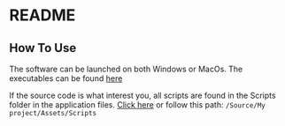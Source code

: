 # README

## How To Use

The software can be launched on both Windows or MacOs. The executables can be found [here](../Moon-Shot-LA/Software/)

If the source code is what interest you, all scripts are found in the Scripts folder in the application files. [Click here](../Moon-Shot-LA/Source/My%20project/Assets/Scripts/) or follow this path: `/Source/My project/Assets/Scripts`